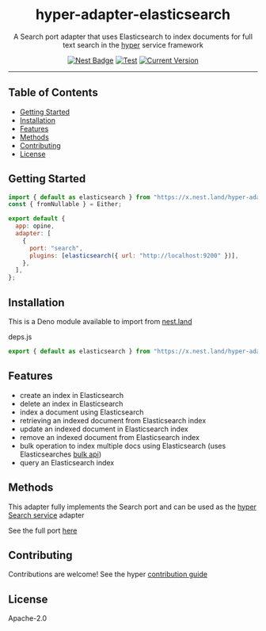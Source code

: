 <h1 align="center">hyper-adapter-elasticsearch</h1>
<p align="center">A Search port adapter that uses Elasticsearch to index documents for full text search in the <a href="https://hyper.io/">hyper</a>  service framework</p>
</p>
<p align="center">
  <a href="https://nest.land/package/hyper-adapter-elasticsearch"><img src="https://nest.land/badge.svg" alt="Nest Badge" /></a>
  <a href="https://github.com/hyper63/hyper-adapter-elasticsearch/actions/workflows/test.yml"><img src="https://github.com/hyper63/hyper-adapter-elasticsearch/actions/workflows/test.yml/badge.svg" alt="Test" /></a>
  <a href="https://github.com/hyper63/hyper-adapter-elasticsearch/tags/"><img src="https://img.shields.io/github/tag/hyper63/hyper-adapter-elasticsearch" alt="Current Version" /></a>
</p>

---

## Table of Contents

- [Getting Started](#getting-started)
- [Installation](#installation)
- [Features](#features)
- [Methods](#methods)
- [Contributing](#contributing)
- [License](#license)

## Getting Started

```js
import { default as elasticsearch } from "https://x.nest.land/hyper-adapter-elasticsearch@0.1.2/mod.js";
const { fromNullable } = Either;

export default {
  app: opine,
  adapter: [
    {
      port: "search",
      plugins: [elasticsearch({ url: "http://localhost:9200" })],
    },
  ],
};
```

## Installation

This is a Deno module available to import from
[nest.land](https://nest.land/package/hyper-adapter-elasticsearch)

deps.js

```js
export { default as elasticsearch } from "https://x.nest.land/hyper-adapter-elasticsearch@0.1.2/mod.js";
```

## Features

- create an index in Elasticsearch
- delete an index in Elasticsearch
- index a document using Elasticsearch
- retrieving an indexed document from Elasticsearch index
- update an indexed document in Elasticsearch index
- remove an indexed document from Elasticsearch index
- bulk operation to index multiple docs using Elasticsearch (uses
  Elasticsearches
  [bulk api](https://www.elastic.co/guide/en/elasticsearch/reference/current/docs-bulk.html#docs-bulk))
- query an Elasticsearch index

## Methods

This adapter fully implements the Search port and can be used as the
[hyper Search service](https://docs.hyper.io/search-api) adapter

See the full port [here](https://nest.land/package/hyper-port-search)

## Contributing

Contributions are welcome! See the hyper
[contribution guide](https://docs.hyper.io/contributing-to-hyper)

## License

Apache-2.0
